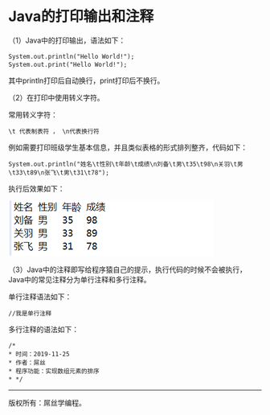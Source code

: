 # Java的打印输出和注释

（1）Java中的打印输出，语法如下：

```
System.out.println("Hello World!");
System.out.print("Hello World!");
```

其中println打印后自动换行，print打印后不换行。

（2）在打印中使用转义字符。

常用转义字符：

```
\t 代表制表符 ， \n代表换行符
```

例如需要打印班级学生基本信息，并且类似表格的形式排列整齐，代码如下：

```
System.out.println("姓名\t性别\t年龄\t成绩\n刘备\t男\t35\t98\n关羽\t男\t33\t89\n张飞\t男\t31\t78");
```

执行后效果如下：

![9](img\9.PNG)

（3）Java中的注释即写给程序猿自己的提示，执行代码的时候不会被执行，Java中的常见注释分为单行注释和多行注释。

单行注释语法如下：

```
//我是单行注释
```

多行注释的语法如下：

```
/*
* 时间：2019-11-25
* 作者：屌丝
* 程序功能：实现数组元素的排序
* */
```

------------------------------------

版权所有：屌丝学编程。